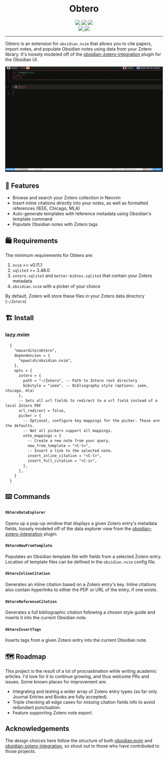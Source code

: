 <h1 align="center">Obtero</h1>

<p align="center">
  <img src="https://img.shields.io/badge/neovim-0.11.1+-blue?logo=neovim" />
  <img src="https://img.shields.io/badge/zotero-supported-red?logo=zotero" />
  <a href="LICENSE">
    <img src="https://img.shields.io/badge/license-Apache%202.0-blue.svg" />
  </a>
  <br />
  <a href="https://github.com/yourusername/obtero.nvim/releases">
    <img src="https://img.shields.io/github/v/release/yourusername/obtero.nvim" />
  </a>
  <a href="https://github.com/maxardito/obtero.nvim/actions/workflows/test.yml">
    <img src="https://github.com/maxardito/obtero.nvim/actions/workflows/test.yml/badge.svg" />
  </a>
</p>

--- 
Obtero is an extension for `obsidian.nvim` that allows you to cite papers, import notes, and populate Obsidian notes using data from your Zotero library. It's loosely modeled off of the [obsidian-zotero-integration](https://github.com/mgmeyers/obsidian-zotero-integration) plugin for the Obsidian UI.

![Demo GIF](./assets/data-explorer.gif)


## 🥜 Features

- Browse and search your Zotero collection in Neovim
- Insert inline citations directly into your notes, as well as formatted references (IEEE, Chicago, MLA)
- Auto-generate templates with reference metadata using Obsidian's template command
- Populate Obsidian notes with Zotero tags

## 🛍️ Requirements

The minimum requirements for Obtero are:

1. `nvim` >= v0.11.1
2. `sqlite3` >= 3.48.0
3. `zotero.sqlite3` and `better-bibtex.sqlite3` that contain your Zotero metadata
4. `obsidian.nvim` with a picker of your choice

By default, Zotero will store these files in your Zotero data directory (`~/Zotero`)

## 🏗️ Install

### lazy.nvim

```
  {
    "maxardito/obtero",
    dependencies = {
      "epwalsh/obsidian.nvim",
    },
    opts = {
      zotero = {
        path = "~/Zotero", -- Path to Zotero root directory 
        bibstyle = "ieee", -- Bibliography style (options: ieee, chicago, mla)
      },
      -- Sets all url fields to redirect to a url field instead of a local Zotero PDF 
      url_redirect = false,
      picker = {
        -- Optional, configure key mappings for the picker. These are the defaults.
        -- Not all pickers support all mappings.
        note_mappings = {
          -- Create a new note from your query.
          new_from_template = "<C-t>",
          -- Insert a link to the selected note.
          insert_inline_citation = "<C-l>",
          insert_full_citation = "<C-z>",
        },
      },
    }
  }
```

## ⌨️ Commands

#### `ObteroDataExplorer`
Opens up a pop-up window that displays a given Zotero entry's metadata fields, loosely modeled off of the data explorer view from the [obsidian-zotero-integration](https://github.com/mgmeyers/obsidian-zotero-integration) plugin.

#### `ObteroNewFromTemplate`
Populates an Obsidian template file with fields from a selected Zotero entry. Location of template files can be defined in the `obsidian.nvim` config file.

#### `ObteroInlineCitation`
Generates an inline citation based on a Zotero entry's key. Inline citations also contain hyperlinks to either the PDF or URL of the entry, if one exists.

#### `ObteroReferenceCitation`
Generates a full bibliographic citation following a chosen style guide and inserts it into the current Obsidian note.

#### `ObteroInsertTags`
Inserts tags from a given Zotero entry into the current Obsidian note.

## 🗺️ Roadmap

This project is the result of a lot of procrastination while writing academic articles. I'd love for it to continue growing, and thus welcome PRs and issues. Some known places for improvement are:

- Integrating and testing a wider array of Zotero entry types (so far only Journal Entries and Books are fully accepted).
- Triple checking all edge cases for missing citation fields info to avoid redundant punctuation.
- Feature supporting Zotero note export.

## Acknowledgements

The design choices here follow the structure of both [obsidian.nvim](https://github.com/epwalsh/obsidian.nvim) and [obsidian-zotero-integration](https://github.com/mgmeyers/obsidian-zotero-integration), so shout out to those who have contributed to those projects.
